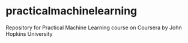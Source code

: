 # practicalmachinelearning
Repository for Practical Machine Learning course on Coursera by John Hopkins University
